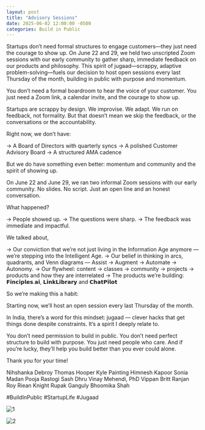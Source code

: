 ```yaml
---
layout: post
title: "Advisory Sessions"
date: 2025-06-02 12:00:00 -0500
categories: Build in Public
---
```


Startups don’t need formal structures to engage customers—they just need the courage to show up. On June 22 and 29, 
we held two unscripted Zoom sessions with our early community to gather sharp, immediate feedback on our products and philosophy. 
This spirit of jugaad—scrappy, adaptive problem-solving—fuels our decision to host open sessions every last Thursday of the month, 
building in public with purpose and momentum.


You don’t need a formal boardroom to hear the voice of your customer.
You just need a Zoom link, a calendar invite, and the courage to show up.

Startups are scrappy by design.
We improvise. We adapt. We run on feedback, not formality.
But that doesn’t mean we skip the feedback, or the conversations or the accountability.

Right now, we don’t have:

→ A Board of Directors with quarterly syncs
→ A polished Customer Advisory Board
→ A structured AMA cadence

But we do have something even better: momentum and community and the spirit of showing up.

On June 22 and June 29, we ran two informal Zoom sessions with our early community. No slides. No script. Just an open line and an honest conversation.

What happened?

→ People showed up.
→ The questions were sharp.
→ The feedback was immediate and impactful.

We talked about,

→ Our conviction that we’re not just living in the Information Age anymore — we’re stepping into the Intelligent Age.
→ Our belief in thinking in arcs, quadrants, and Venn diagrams — Assist → Augment → Automate → Autonomy.
→ Our flywheel: content → classes → community → projects → products and how they are interrelated
→ The products we’re building: 𝗙𝗶𝗻𝗰𝗶𝗽𝗹𝗲𝘀.𝗮𝗶, 𝗟𝗶𝗻𝗸𝗟𝗶𝗯𝗿𝗮𝗿𝘆 and 𝗖𝗵𝗮𝘁𝗣𝗶𝗹𝗼𝘁

So we’re making this a habit:

Starting now, we’ll host an open session every last Thursday of the month.

In India, there’s a word for this mindset: jugaad — clever hacks that get things done despite constraints. It’s a spirit I deeply relate to.

You don’t need permission to build in public.
You don’t need perfect structure to build with purpose.
You just need people who care.
And if you’re lucky, they’ll help you build better than you ever could alone.

Thank you for your time!

Nihshanka Debroy Thomas Hooper Kyle Painting Himnesh Kapoor Sonia Madan Pooja Rastogi Sash Dhru Vinay Mehendi, PhD Vippan Britt Ranjan Roy Riean Knight Rupak Ganguly Bhoomika Shah

#BuildInPublic #StartupLife #Jugaad



 ![1](https://media.licdn.com/dms/image/v2/D4E22AQHc2cYrOvFSUg/feedshare-shrink_800/B4EZc3e7LzHIAg-/0/1748982543873?e=1752105600&v=beta&t=9G4ng4SZGXWYMOSAKxo_3njwYYeyq-eBzOQoDNcTKos)


 ![2](https://media.licdn.com/dms/image/v2/D4E22AQHTlGmLratB2A/feedshare-shrink_800/B4EZc3e7L.HQAo-/0/1748982543523?e=1752105600&v=beta&t=KS3vQkWYV2e-nIGEfist1mb9tSahxBCPGIhe_qi8OOY)



